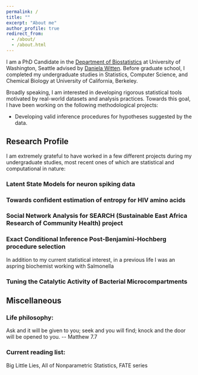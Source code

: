 ```yaml
---
permalink: /
title: ""
excerpt: "About me"
author_profile: true
redirect_from: 
  - /about/
  - /about.html
---
```

I am a PhD Candidate in the [Department of Biostatistics](https://www.biostat.washington.edu/) at University of Washington, Seattle advised by [Daniela Witten](https://www.danielawitten.com/). Before graduate school, I completed my undergraduate studies in Statistics, Computer Science, and Chemical Biology at University of California, Berkeley. 

Broadly speaking, I am interested in developing rigorous statistical tools motivated by real-world datasets and analysis practices. Towards this goal, I have been working on the following methodological projects:
* Developing valid inference procedures for hypotheses suggested by the data. 

<!-- In my spare time, I love cooking, baking, hiking and reading.
 -->
## Research Profile

I am extremely grateful to have worked in a few different projects during my undergraduate studies, most recent ones of which are statistical and computational in nature:

### Latent State Models for neuron spiking data

### Towards confident estimation of entropy for HIV amino acids

### Social Network Analysis for SEARCH (Sustainable East Africa Research of Community Health) project 

### Exact Conditional Inference Post-Benjamini-Hochberg procedure selection

<!-- ### Ligand affinity prediction using Neural Networks
 -->

In addition to my current statistical interest, in a previous life I was an aspring biochemist working with Salmonella
### Tuning the Catalytic Activity of Bacterial Microcompartments

## Miscellaneous 

### Life philosophy: 
Ask and it will be given to you; seek and you will find; knock and the door will be opened to you. -- Matthew 7.7
### Current reading list: 
Big Little Lies, All of Nonparametric Statistics, FATE series



